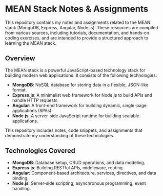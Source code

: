 # MEAN Stack Notes & Assignments

This repository contains my notes and assignments related to the MEAN stack (MongoDB, Express, Angular, Node.js). These resources are compiled from various sources, including tutorials, documentation, and hands-on coding exercises, and are intended to provide a structured approach to learning the MEAN stack.


## Overview

The MEAN stack is a powerful JavaScript-based technology stack for building modern web applications. It consists of the following technologies:

- **MongoDB**: NoSQL database for storing data in a flexible, JSON-like format.
- **Express.js**: A minimalist web framework for Node.js to build APIs and handle HTTP requests.
- **Angular**: A front-end framework for building dynamic, single-page applications (SPAs).
- **Node.js**: A server-side JavaScript runtime for building scalable applications.

This repository includes notes, code snippets, and assignments that demonstrate my understanding of these technologies.

## Technologies Covered

- **MongoDB**: Database setup, CRUD operations, and data modeling.
- **Express.js**: Building RESTful APIs, middleware, routing.
- **Angular**: Component-based architecture, services, directives, and data binding.
- **Node.js**: Server-side scripting, asynchronous programming, event handling.



